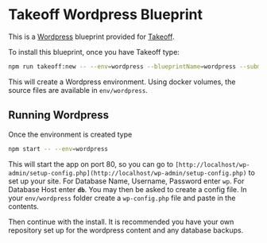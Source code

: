 # Takeoff Wordpress Blueprint

This is a [Wordpress](https://github.com/WordPress/WordPress) blueprint provided for [Takeoff](https://github.com/takeoff-env/takeoff).

To install this blueprint, once you have Takeoff type:

```bash
npm run takeoff:new -- --env=wordpress --blueprintName=wordpress --submodule
```

This will create a Wordpress environment.  Using docker volumes, the source files are available in `env/wordpress`.

## Running Wordpress

Once the environment is created type

```bash
npm start -- --env=wordpress
```

This will start the app on port 80, so you can go to `[http://localhost/wp-admin/setup-config.php](http://localhost/wp-admin/setup-config.php)` to set up your site.  For Database Name, Username, Password enter `wp`.  For Database Host enter **`db`**.  You may then be asked to create a config file.  In your `env/wordpress` folder create a `wp-config.php` file and paste in the contents.

Then continue with the install.  It is recommended you have your own repository set up for the wordpress content and any database backups.
